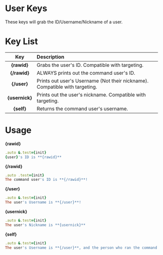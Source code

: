 # User Keys
These keys will grab the ID/Username/Nickname of a user.

# Key List
| Key | Description |
| :---: | :--- |
| **{rawid}** | Grabs the user's ID. Compatible with targeting.|
| **{/rawid}** | ALWAYS prints out the command user's ID. |
| **{/user}** | Prints out user's Username \(Not their nickname\). Compatible with targeting. |
| **{usernick}** | Prints out the user's nickname. Compatible with targeting. |
| **{self}** | Returns the command user's username. |

# Usage
**{rawid}**
```ruby
.auto &.test={init}
{user}'s ID is **{rawid}**
```

**{/rawid}**
```ruby
.auto .test={init}
The command user's ID is **{/rawid}**!
```

**{/user}**
```ruby
.auto &.test={init}
The user's Username is **{/user}**!
```

**{usernick}**
```ruby
.auto &.test={init}
The user's Nickname is **{usernick}**
```

**{self}**
```ruby
.auto &.test={init}
The user's Username is **{/user}**, and the person who ran the command is **{self}**
```
